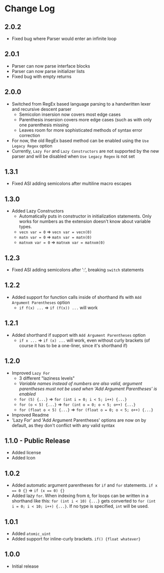 # Change Log

## 2.0.2
- Fixed bug where Parser would enter an infinite loop

## 2.0.1
- Parser can now parse interface blocks
- Parser can now parse initializer lists
- Fixed bug with empty returns

## 2.0.0
- Switched from RegEx based language parsing to a handwritten lexer and recursive descent parser
  - Semicolon insersion now covers most edge cases
  - Parenthesis insersion covers more edge cases (such as with only one parenthesis missing
  - Leaves room for more sophisticated methods of syntax error correction
- For now, the old RegEx based method can be enabled using the `Use Legacy Regex` option
- Currently, `Lazy For` and `Lazy Constructors` are not supported by the new parser and will be disabled when `Use Legacy Regex` is not set

## 1.3.1
- Fixed ASI adding semicolons after multiline macro escapes

## 1.3.0
- Added Lazy Constructors
  - Automatically puts in constructor in initialization statements. Only works for numbers as the extension doesn't know about variable types.
  - `vecn var = 0` => `vecn var = vecn(0)`
  - `matn var = 0` => `matn var = matn(0)`
  - `matnxm var = 0` => `matnxm var = matnxm(0)`

## 1.2.3
- Fixed ASI adding semicolons after ':', breaking `switch` statements

## 1.2.2
- Added support for function calls inside of shorthand ifs with `Add Argument Parentheses` option
  - `if f(x) ...` => `if (f(x)) ...` will work

## 1.2.1
- Added shorthand if support with `Add Argument Parentheses` option
  - `if x ...` => `if (x) ...` will work, even without curly brackets (of course it has to be a one-liner, since it's shorthand if)

## 1.2.0
- Improved `Lazy For`
  - 3 different "laziness levels"
  - *Variable names instead of numbers are also valid, argument parentheses must not be used when 'Add Argument Parentheses' is enabled*
  - `for (5) {...}` => `for (int i = 0; i < 5; i++) {...}`
  - `for (o < 5) {...}` => `for (int o = 0; o < 5; o++) {...}`
  - `for (float o < 5) {...}` => `for (float o = 0; o < 5; o++) {...}`
- Improved Readme
- 'Lazy For' and 'Add Argument Parentheses' options are now on by default, as they don't conflict with any valid syntax

## 1.1.0 - Public Release
- Added license
- Added Icon

## 1.0.2
- Added automatic argument parentheses for `if` and `for` statements. `if x == 0 {}` => `if (x == 0) {}`
- Added lazy `for`. When indexing from `0`, for loops can be written in a shorthand like this: `for (int i < 10) {...}` gets converted to `for (int i = 0; i < 10; i++) {...}`. If no type is specified, `int` will be used.

## 1.0.1
- Added `atomic_uint`
- Added support for inline-curly brackets. `if() {float whatever}`

## 1.0.0
- Initial release
